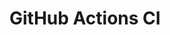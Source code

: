 # GitHub Actions CI














































































































































































































































































































































































































































































































































































































































































































































































































